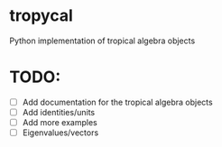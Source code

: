 # tropycal
Python implementation of tropical algebra objects

# TODO:
- [ ] Add documentation for the tropical algebra objects
- [ ] Add identities/units
- [ ] Add more examples
- [ ] Eigenvalues/vectors